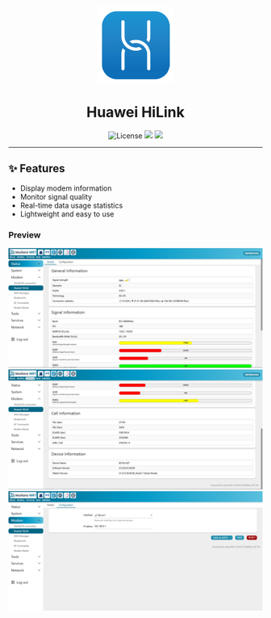 <div align="center">
  <img src="img/hilink.png" alt="logo" width="150">
  <h1>Huawei HiLink</h1>
</div>

<div align="center">
  <img alt="License" src="https://img.shields.io/github/license/Maizil41/Huawei-HiLink?style=for-the-badge&logo=github">
  <a target="_blank" href="https://github.com/Maizil41/Huawei-HiLink/releases"><img src="https://img.shields.io/github/release/Maizil41/Huawei-HiLink?style=for-the-badge&logo=huawei"></a>
  <a target="_blank" href="https://github.com/Maizil41/Huawei-HiLink/releases"><img src="https://img.shields.io/github/downloads/Maizil41/Huawei-HiLink/total?style=for-the-badge&logo=dropbox"></a>
</div>
<hr/>

## ✨ Features
- Display modem information
- Monitor signal quality
- Real-time data usage statistics
- Lightweight and easy to use

### Preview

![](https://raw.githubusercontent.com/Maizil41/Huawei-HiLink/refs/heads/main/img/view.png)
![](https://raw.githubusercontent.com/Maizil41/Huawei-HiLink/refs/heads/main/img/device.png)
![](https://raw.githubusercontent.com/Maizil41/Huawei-HiLink/refs/heads/main/img/config.png)

